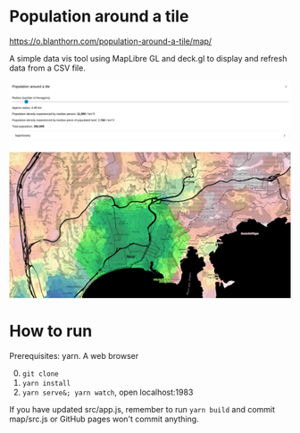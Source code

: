# Population around a tile

https://o.blanthorn.com/population-around-a-tile/map/

A simple data vis tool using MapLibre GL and deck.gl to display and refresh data from a CSV file.

<p align="center">
<img src="promo/demo.png" alt="An astonishingly beautiful map Nice coloured by population density, with the central area highlighted and details of the population density displayed (it's about 12k/km2)">
</p>

# How to run

Prerequisites: yarn. A web browser

0. `git clone`
1. `yarn install`
2. `yarn serve&; yarn watch`, open localhost:1983

If you have updated src/app.js, remember to run `yarn build` and commit map/src.js or GitHub pages won't commit anything.
